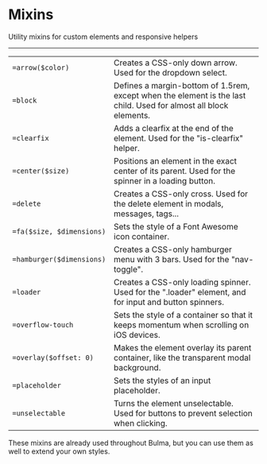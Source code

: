 # Mixins

Utility mixins for custom elements and responsive helpers

---
|                           |                                                                                                                   |    
|---------------------------|-------------------------------------------------------------------------------------------------------------------|
| `=arrow($color)`          | Creates a CSS-only down arrow. Used for the dropdown select.                                                      |
| `=block`                  | Defines a margin-bottom of 1.5rem, except when the element is the last child. Used for almost all block elements. |
| `=clearfix`               | Adds a clearfix at the end of the element. Used for the "is-clearfix" helper.                                     |
| `=center($size)`          | Positions an element in the exact center of its parent. Used for the spinner in a loading button.                 |
| `=delete`                 | Creates a CSS-only cross. Used for the delete element in modals, messages, tags...                                |
| `=fa($size, $dimensions)` | Sets the style of a Font Awesome icon container.                                                                  |
| `=hamburger($dimensions)` | Creates a CSS-only hamburger menu with 3 bars. Used for the "nav-toggle".                                         |
| `=loader`                 | Creates a CSS-only loading spinner. Used for the ".loader" element, and for input and button spinners.            |
| `=overflow-touch`         | Sets the style of a container so that it keeps momentum when scrolling on iOS devices.                            |
| `=overlay($offset: 0)`    | Makes the element overlay its parent container, like the transparent modal background.                            |
| `=placeholder`            | Sets the styles of an input placeholder.                                                                          |
| `=unselectable`           |Turns the element unselectable. Used for buttons to prevent selection when clicking.                               |

These mixins are already used throughout Bulma, but you can use them as well to extend your own styles.
